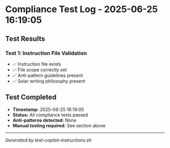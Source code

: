 # Compliance Test Log - 2025-06-25 16:19:05

## Test Results

### Test 1: Instruction File Validation
- ✅ Instruction file exists
- ✅ File scope correctly set
- ✅ Anti-pattern guidelines present
- ✅ Solar writing philosophy present

## Test Completed
- **Timestamp:** 2025-06-25 16:19:05
- **Status:** All compliance tests passed
- **Anti-patterns detected:** None
- **Manual testing required:** See section above

---
*Generated by test-copilot-instructions.sh*
